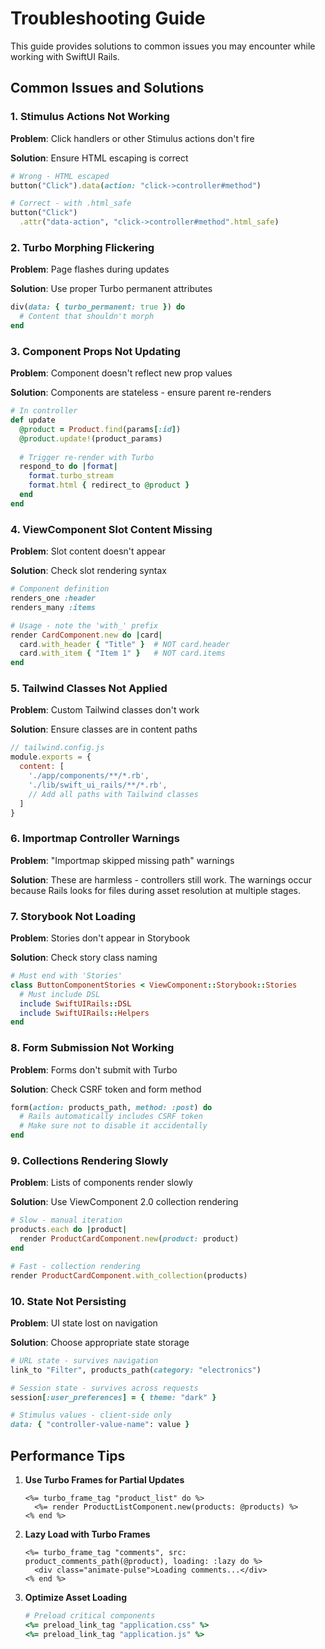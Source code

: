 # Troubleshooting Guide

This guide provides solutions to common issues you may encounter while working with SwiftUI Rails.

## Common Issues and Solutions

### 1. Stimulus Actions Not Working
**Problem**: Click handlers or other Stimulus actions don't fire

**Solution**: Ensure HTML escaping is correct
```ruby
# Wrong - HTML escaped
button("Click").data(action: "click->controller#method")

# Correct - with .html_safe
button("Click")
  .attr("data-action", "click->controller#method".html_safe)
```

### 2. Turbo Morphing Flickering
**Problem**: Page flashes during updates

**Solution**: Use proper Turbo permanent attributes
```ruby
div(data: { turbo_permanent: true }) do
  # Content that shouldn't morph
end
```

### 3. Component Props Not Updating
**Problem**: Component doesn't reflect new prop values

**Solution**: Components are stateless - ensure parent re-renders
```ruby
# In controller
def update
  @product = Product.find(params[:id])
  @product.update!(product_params)
  
  # Trigger re-render with Turbo
  respond_to do |format|
    format.turbo_stream
    format.html { redirect_to @product }
  end
end
```

### 4. ViewComponent Slot Content Missing
**Problem**: Slot content doesn't appear

**Solution**: Check slot rendering syntax
```ruby
# Component definition
renders_one :header
renders_many :items

# Usage - note the 'with_' prefix
render CardComponent.new do |card|
  card.with_header { "Title" }  # NOT card.header
  card.with_item { "Item 1" }   # NOT card.items
end
```

### 5. Tailwind Classes Not Applied
**Problem**: Custom Tailwind classes don't work

**Solution**: Ensure classes are in content paths
```javascript
// tailwind.config.js
module.exports = {
  content: [
    './app/components/**/*.rb',
    './lib/swift_ui_rails/**/*.rb',
    // Add all paths with Tailwind classes
  ]
}
```

### 6. Importmap Controller Warnings
**Problem**: "Importmap skipped missing path" warnings

**Solution**: These are harmless - controllers still work. The warnings occur because Rails looks for files during asset resolution at multiple stages.

### 7. Storybook Not Loading
**Problem**: Stories don't appear in Storybook

**Solution**: Check story class naming
```ruby
# Must end with 'Stories'
class ButtonComponentStories < ViewComponent::Storybook::Stories
  # Must include DSL
  include SwiftUIRails::DSL
  include SwiftUIRails::Helpers
end
```

### 8. Form Submission Not Working
**Problem**: Forms don't submit with Turbo

**Solution**: Check CSRF token and form method
```ruby
form(action: products_path, method: :post) do
  # Rails automatically includes CSRF token
  # Make sure not to disable it accidentally
end
```

### 9. Collections Rendering Slowly
**Problem**: Lists of components render slowly

**Solution**: Use ViewComponent 2.0 collection rendering
```ruby
# Slow - manual iteration
products.each do |product|
  render ProductCardComponent.new(product: product)
end

# Fast - collection rendering
render ProductCardComponent.with_collection(products)
```

### 10. State Not Persisting
**Problem**: UI state lost on navigation

**Solution**: Choose appropriate state storage
```ruby
# URL state - survives navigation
link_to "Filter", products_path(category: "electronics")

# Session state - survives across requests
session[:user_preferences] = { theme: "dark" }

# Stimulus values - client-side only
data: { "controller-value-name": value }
```

## Performance Tips

1. **Use Turbo Frames for Partial Updates**
   ```erb
   <%= turbo_frame_tag "product_list" do %>
     <%= render ProductListComponent.new(products: @products) %>
   <% end %>
   ```

2. **Lazy Load with Turbo Frames**
   ```erb
   <%= turbo_frame_tag "comments", src: product_comments_path(@product), loading: :lazy do %>
     <div class="animate-pulse">Loading comments...</div>
   <% end %>
   ```

3. **Optimize Asset Loading**
   ```ruby
   # Preload critical components
   <%= preload_link_tag "application.css" %>
   <%= preload_link_tag "application.js" %>
   ```